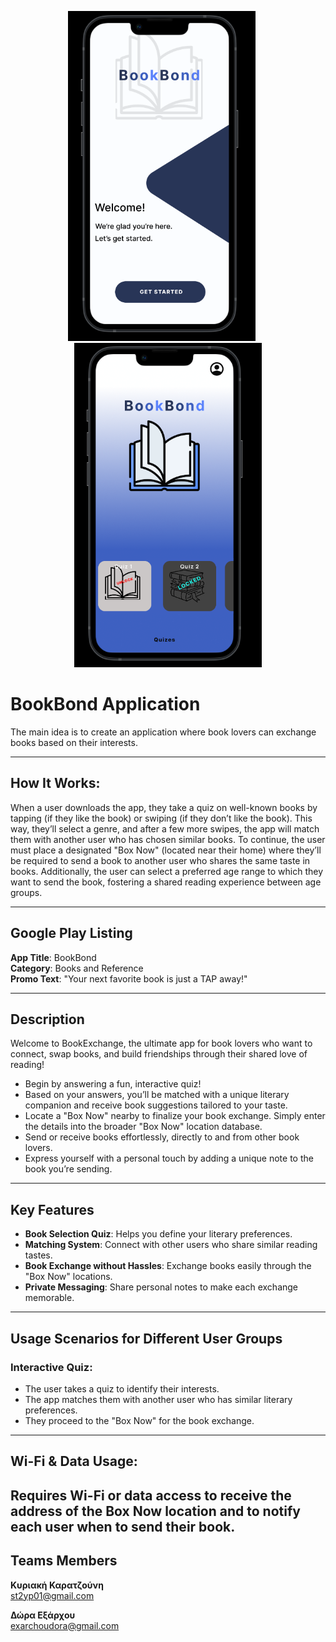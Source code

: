 <p align="center">
  <img src="firstpage.png" alt="First Page" width="300" style="display: inline-block; margin-right: 20px;">
  <img src="mainpage.png" alt="Main Page" width="300" style="display: inline-block;">
</p>

# BookBond Application

The main idea is to create an application where book lovers can exchange books based on their interests.

---

## How It Works:

When a user downloads the app, they take a quiz on well-known books by tapping (if they like the book) or swiping (if they don’t like the book). This way, they’ll select a genre, and after a few more swipes, the app will match them with another user who has chosen similar books. To continue, the user must place a designated "Box Now" (located near their home) where they’ll be required to send a book to another user who shares the same taste in books. Additionally, the user can select a preferred age range to which they want to send the book, fostering a shared reading experience between age groups.

---

## Google Play Listing

**App Title**: BookBond  
**Category**: Books and Reference  
**Promo Text**: "Your next favorite book is just a TAP away!"

---

## Description

Welcome to BookExchange, the ultimate app for book lovers who want to connect, swap books, and build friendships through their shared love of reading!

- Begin by answering a fun, interactive quiz!
- Based on your answers, you’ll be matched with a unique literary companion and receive book suggestions tailored to your taste.
- Locate a "Box Now" nearby to finalize your book exchange. Simply enter the details into the broader "Box Now" location database.
- Send or receive books effortlessly, directly to and from other book lovers.
- Express yourself with a personal touch by adding a unique note to the book you’re sending.

---

## Key Features

- **Book Selection Quiz**: Helps you define your literary preferences.
- **Matching System**: Connect with other users who share similar reading tastes.
- **Book Exchange without Hassles**: Exchange books easily through the "Box Now" locations.
- **Private Messaging**: Share personal notes to make each exchange memorable.

---

## Usage Scenarios for Different User Groups

### Interactive Quiz:

- The user takes a quiz to identify their interests.
- The app matches them with another user who has similar literary preferences.
- They proceed to the "Box Now" for the book exchange.

---

## Wi-Fi & Data Usage:

Requires Wi-Fi or data access to receive the address of the Box Now location and to notify each user when to send their book.
---

## Teams Members

**Κυριακή Καρατζούνη**  
[st2yp01@gmail.com](https://github.com/korinaak)  

**Δώρα Εξάρχου**  
[exarchoudora@gmail.com](https://github.com/DoraExarchou)

